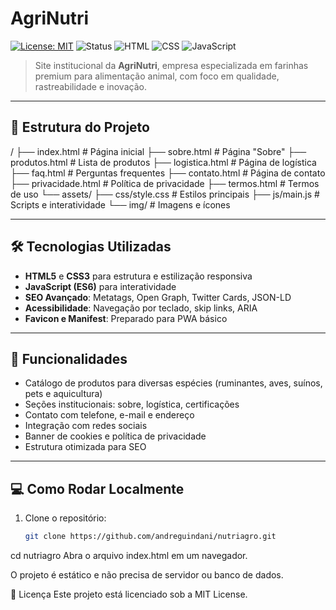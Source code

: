 # AgriNutri

[![License: MIT](https://img.shields.io/badge/License-MIT-yellow.svg)](LICENSE)
![Status](https://img.shields.io/badge/status-online-success)
![HTML](https://img.shields.io/badge/HTML5-Ready-orange)
![CSS](https://img.shields.io/badge/CSS3-Ready-blue)
![JavaScript](https://img.shields.io/badge/JavaScript-Ready-yellow)

> Site institucional da **AgriNutri**, empresa especializada em farinhas premium para alimentação animal, com foco em qualidade, rastreabilidade e inovação.

---



## 📂 Estrutura do Projeto

/
├── index.html # Página inicial
├── sobre.html # Página "Sobre"
├── produtos.html # Lista de produtos
├── logistica.html # Página de logística
├── faq.html # Perguntas frequentes
├── contato.html # Página de contato
├── privacidade.html # Política de privacidade
├── termos.html # Termos de uso
└── assets/
├── css/style.css # Estilos principais
├── js/main.js # Scripts e interatividade
└── img/ # Imagens e ícones


---

## 🛠️ Tecnologias Utilizadas

- **HTML5** e **CSS3** para estrutura e estilização responsiva  
- **JavaScript (ES6)** para interatividade  
- **SEO Avançado**: Metatags, Open Graph, Twitter Cards, JSON-LD  
- **Acessibilidade**: Navegação por teclado, skip links, ARIA  
- **Favicon e Manifest**: Preparado para PWA básico  

---

## 🚀 Funcionalidades

- Catálogo de produtos para diversas espécies (ruminantes, aves, suínos, pets e aquicultura)  
- Seções institucionais: sobre, logística, certificações  
- Contato com telefone, e-mail e endereço  
- Integração com redes sociais  
- Banner de cookies e política de privacidade  
- Estrutura otimizada para SEO  

---

## 💻 Como Rodar Localmente

1. Clone o repositório:
   ```bash
   git clone https://github.com/andreguindani/nutriagro.git
cd nutriagro
Abra o arquivo index.html em um navegador.

O projeto é estático e não precisa de servidor ou banco de dados.

📜 Licença
Este projeto está licenciado sob a MIT License.


